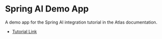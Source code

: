# Spring AI Demo App
A demo app for the Spring AI integration tutorial in the Atlas documentation.

- [Tutorial Link](https://www.mongodb.com/docs/atlas/atlas-vector-search/ai-integrations/spring-ai/)


